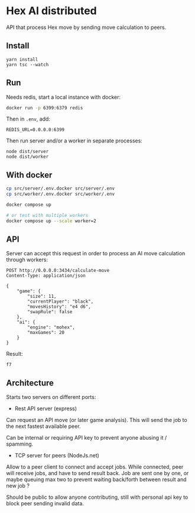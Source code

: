 # Hex AI distributed

API that process Hex move by sending move calculation to peers.

## Install

```
yarn install
yarn tsc --watch
```

## Run

Needs redis, start a local instance with docker:

``` bash
docker run -p 6399:6379 redis
```

Then in `.env`, add:

```
REDIS_URL=0.0.0.0:6399
```

Then run server and/or a worker in separate processes:

```
node dist/server
node dist/worker
```

## With docker

``` bash
cp src/server/.env.docker src/server/.env
cp src/worker/.env.docker src/worker/.env

docker compose up

# or test with multiple workers
docker compose up --scale worker=2
```

## API

Server can accept this request in order to process an AI move calculation through workers:

```
POST http://0.0.0.0:3434/calculate-move
Content-Type: application/json

{
    "game": {
        "size": 11,
        "currentPlayer": "black",
        "movesHistory": "e4 d6",
        "swapRule": false
    },
    "ai": {
        "engine": "mohex",
        "maxGames": 20
    }
}
```

Result:

```
f7
```

## Architecture

Starts two servers on different ports:

- Rest API server (express)

Can request an API move (or later game analysis).
This will send the job to the next fastest available peer.

Can be internal or requiring API key to prevent anyone abusing it / spamming.

- TCP server for peers (NodeJs.net)

Allow to a peer client to connect and accept jobs.
While connected, peer will receive jobs, and have to send result back.
Job are sent one by one, or maybe queuing max two to prevent waiting back/forth between result and new job ?

Should be public to allow anyone contributing, still with personal api key to block peer sending invalid data.
